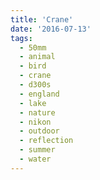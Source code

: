```yaml
---
title: 'Crane'
date: '2016-07-13'
tags:
  - 50mm
  - animal
  - bird
  - crane
  - d300s
  - england
  - lake
  - nature
  - nikon
  - outdoor
  - reflection
  - summer
  - water
---
```

